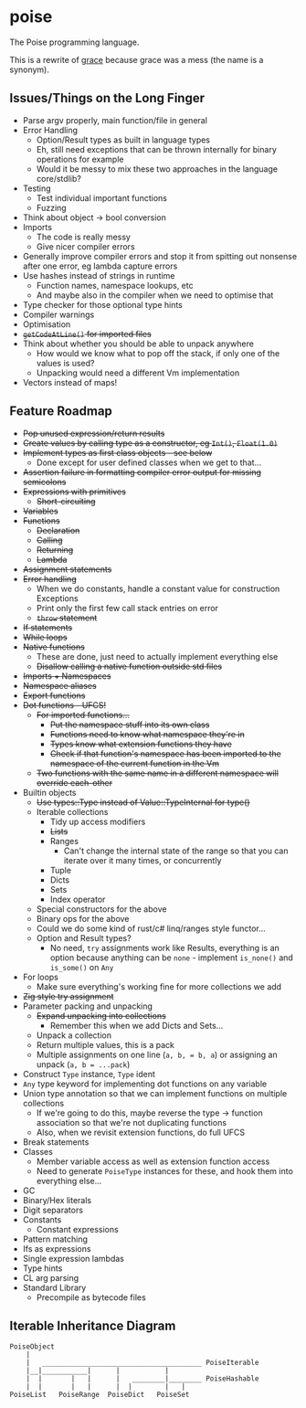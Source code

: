 # poise

The Poise programming language.

This is a rewrite of [grace](https://github.com/ryanjeffares/grace) because grace was a mess (the name is a synonym).

## Issues/Things on the Long Finger
* Parse argv properly, main function/file in general
* Error Handling
    * Option/Result types as built in language types
    * Eh, still need exceptions that can be thrown internally for binary operations for example
    * Would it be messy to mix these two approaches in the language core/stdlib?
* Testing
    * Test individual important functions
    * Fuzzing
* Think about object -> bool conversion
* Imports
    * The code is really messy
    * Give nicer compiler errors
* Generally improve compiler errors and stop it from spitting out nonsense after one error, eg lambda capture errors
* Use hashes instead of strings in runtime
    * Function names, namespace lookups, etc
    * And maybe also in the compiler when we need to optimise that
* Type checker for those optional type hints
* Compiler warnings
* Optimisation
* ~~`getCodeAtLine()` for imported files~~
* Think about whether you should be able to unpack anywhere
    * How would we know what to pop off the stack, if only one of the values is used?
    * Unpacking would need a different Vm implementation
* Vectors instead of maps!

## Feature Roadmap
* ~~Pop unused expression/return results~~
* ~~Create values by calling type as a constructor, eg `Int()`, `Float(1.0)`~~
* ~~Implement types as first class objects - see below~~
    * Done except for user defined classes when we get to that...
* ~~Assertion failure in formatting compiler error output for missing semicolons~~
* ~~Expressions with primitives~~
    * ~~Short-circuiting~~
* ~~Variables~~
* ~~Functions~~
    * ~~Declaration~~
    * ~~Calling~~
    * ~~Returning~~
    * ~~Lambda~~
* ~~Assignment statements~~
* ~~Error handling~~
    * When we do constants, handle a constant value for construction Exceptions
    * Print only the first few call stack entries on error
    * ~~`throw` statement~~
* ~~If statements~~
* ~~While loops~~
* ~~Native functions~~
    * These are done, just need to actually implement everything else
    * ~~Disallow calling a native function outside std files~~
* ~~Imports + Namespaces~~
* ~~Namespace aliases~~
* ~~Export functions~~
* ~~Dot functions - UFCS!~~
    * ~~For imported functions...~~
        * ~~Put the namespace stuff into its own class~~
        * ~~Functions need to know what namespace they're in~~
        * ~~Types know what extension functions they have~~
        * ~~Check if that function's namespace has been imported to the namespace of the current function in the Vm~~
    * ~~Two functions with the same name in a different namespace will override each-other~~
* Builtin objects
    * ~~Use types::Type instead of Value::TypeInternal for type()~~ 
    * Iterable collections
        * Tidy up access modifiers
        * ~~Lists~~
        * Ranges
            * Can't change the internal state of the range so that you can iterate over it many times, or concurrently
        * Tuple
        * Dicts
        * Sets
        * Index operator
    * Special constructors for the above
    * Binary ops for the above
    * Could we do some kind of rust/c# linq/ranges style functor...
    * Option and Result types?
        * No need, `try` assignments work like Results, everything is an option because anything can be `none` - implement `is_none()` and `is_some()` on `Any`
* For loops
    * Make sure everything's working fine for more collections we add
* ~~Zig style try assignment~~
* Parameter packing and unpacking
    * ~~Expand unpacking into collections~~
        * Remember this when we add Dicts and Sets...
    * Unpack a collection
    * Return multiple values, this is a pack
    * Multiple assignments on one line (`a, b, = b, a`) or assigning an unpack (`a, b = ...pack`)
* Construct `Type` instance, `Type` ident
* `Any` type keyword for implementing dot functions on any variable
* Union type annotation so that we can implement functions on multiple collections
    * If we're going to do this, maybe reverse the type -> function association so that we're not duplicating functions
    * Also, when we revisit extension functions, do full UFCS
* Break statements
* Classes
    * Member variable access as well as extension function access
    * Need to generate `PoiseType` instances for these, and hook them into everything else...
* GC
* Binary/Hex literals
* Digit separators
* Constants
    * Constant expressions
* Pattern matching
* Ifs as expressions
* Single expression lambdas
* Type hints
* CL arg parsing
* Standard Library
    * Precompile as bytecode files

## Iterable Inheritance Diagram
```
PoiseObject
    |
    |   _______________________________________ PoiseIterable
    |__|___________|      |           |
    |  |       |   |      |   ________|________ PoiseHashable
    |  |       |   |      |  |        |   |
PoiseList   PoiseRange  PoiseDict   PoiseSet
```
